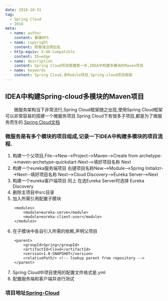 ```yaml
---
date: 2018-10-31
tag: 
  - Spring Cloud
  - 2018
meta:
  - name: author
    content: 暴躁DPS
  - name: copyright
    content: 转载请注明出处
  - http-equiv: X-UA-Compatible
    content: IE=edge
  - name: description
    content: Spring Cloud项目搭建第一步,IDEA中构建多模块的Maven项目
  - name: keywords 
    content: Spring Cloud,多Module项目,Spring-cloud项目框架
---
```

## IDEA中构建Spring-cloud多模块的Maven项目
&ensp;&ensp;&ensp;&ensp;微服务架构当下非常流行,Spring Cloud框架随之出现,使用Spring Cloud框架可以非常容易的搭建一个微服务项目.Spring Cloud下有很多子项目,都是为了微服务而生的.[Spring Cloud文档](https://projects.spring.io/spring-cloud/)  
<!-- more -->
### 微服务是有多个模块的项目组成,记录一下IDEA中构建多模块的项目流程.
1. 构建一个父项目,File-->New-->Project-->Maven-->Create from archetype-->maven-archetype-quickstart-Next-->填好项目名称 Next
2. 构建一个eureka服务端项目 右键项目名称New-->Module-->Spring Initializr-->Next--填好项目名称 Next-->Cloud Discovery-->Eureka Server-->Next
3. 构建一个eureka客户端项目 同上 在选Eureka Server时选择 Eureka Discovery
4. 删除主项目中src目录
5. 加入所需引用配置子模块
```
    <modules>
        <module>eureka-serve</module>
        <module>eureka-client-user</module>
    </modules>
```
6. 在子模块中各自引入所需的依赖,声明父项目
```
    <parent>
        <groupId>Spring</groupId>
        <artifactId>Cloud</artifactId>
        <version>1.0-SNAPSHOT</version>
        <relativePath/> <!-- lookup parent from repository -->
    </parent>
```
7. Spring Cloud中项目使用的配置文件格式是.yml
8. 配置服务端和客户端并进行测试
### 项目地址[Spring-Cloud](https://github.com/ZjBlog/Spring-Cloud)